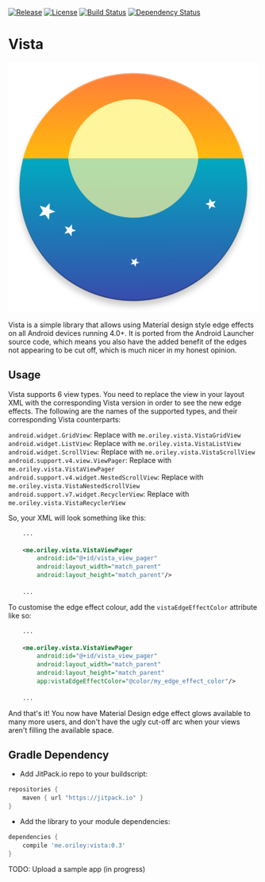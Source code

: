 [![Release](https://jitpack.io/v/com.github.oriley-me/vista.svg)](https://jitpack.io/#com.github.oriley-me/vista) [![License](https://img.shields.io/badge/license-Apache%202.0-blue.svg)](http://www.apache.org/licenses/LICENSE-2.0) [![Build Status](https://travis-ci.org/oriley-me/vista.svg?branch=master)](https://travis-ci.org/oriley-me/vista) [![Dependency Status](https://www.versioneye.com/user/projects/56b73e38f6e506003a88f1cd/badge.svg?style=flat)](https://www.versioneye.com/user/projects/56b73e38f6e506003a88f1cd)

# Vista
![Logo](artwork/icon.png)

Vista is a simple library that allows using Material design style edge effects on all Android devices running 4.0+. It
is ported from the Android Launcher source code, which means you also have the added benefit of the edges not appearing
to be cut off, which is much nicer in my honest opinion.


## Usage


Vista supports 6 view types. You need to replace the view in your layout XML with the corresponding Vista version in
order to see the new edge effects. The following are the names of the supported types, and their corresponding Vista
counterparts:

`android.widget.GridView`: Replace with `me.oriley.vista.VistaGridView`
`android.widget.ListView`: Replace with `me.oriley.vista.VistaListView`
`android.widget.ScrollView`: Replace with `me.oriley.vista.VistaScrollView`
`android.support.v4.view.ViewPager`: Replace with `me.oriley.vista.VistaViewPager`
`android.support.v4.widget.NestedScrollView`: Replace with `me.oriley.vista.VistaNestedScrollView`
`android.support.v7.widget.RecyclerView`: Replace with `me.oriley.vista.VistaRecyclerView`

So, your XML will look something like this:

```xml
    ...

    <me.oriley.vista.VistaViewPager
        android:id="@+id/vista_view_pager"
        android:layout_width="match_parent"
        android:layout_height="match_parent"/>

    ...
```

To customise the edge effect colour, add the `vistaEdgeEffectColor` attribute like so:

```xml
    ...

    <me.oriley.vista.VistaViewPager
        android:id="@+id/vista_view_pager"
        android:layout_width="match_parent"
        android:layout_height="match_parent"
        app:vistaEdgeEffectColor="@color/my_edge_effect_color"/>

    ...
```

And that's it! You now have Material Design edge effect glows available to many more users, and don't have the ugly
cut-off arc when your views aren't filling the available space.


## Gradle Dependency


 * Add JitPack.io repo to your buildscript:

```gradle
repositories {
    maven { url "https://jitpack.io" }
}
```

 * Add the library to your module dependencies:

```gradle
dependencies {
    compile 'me.oriley:vista:0.3'
}
```

TODO: Upload a sample app (in progress)

